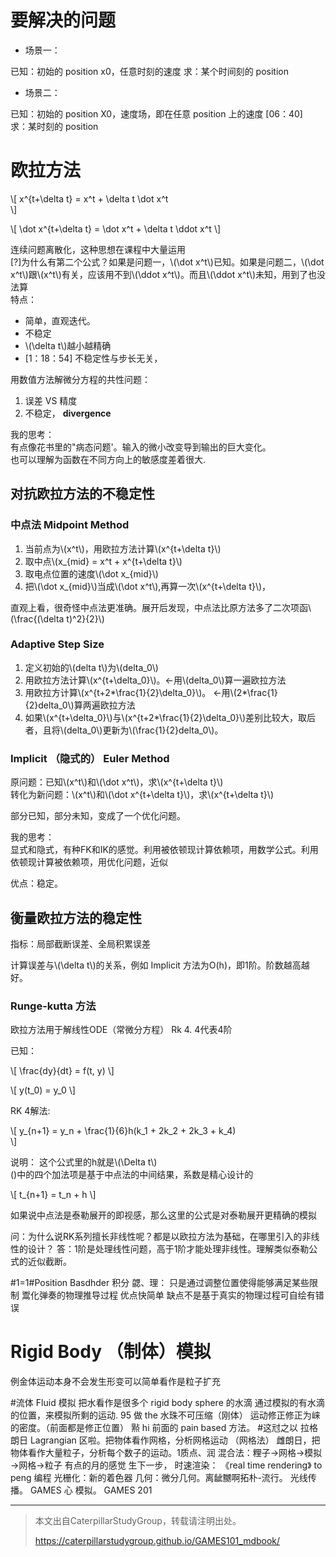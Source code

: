 # 要解决的问题

- 场景一：

已知：初始的 position x0，任意时刻的速度
求：某个时间刻的 position

- 场景二：

已知：初始的 position X0，速度场，即在任意 position 上的速度 [06：40]  
求：某时刻的 position

# 欧拉方法

\\[
x^{t+\delta t} = x^t + \delta t \dot x^t    
\\]

\\[
\dot x^{t+\delta t} = \dot x^t + \delta t \ddot x^t
\\]

连续问题离散化，这种思想在课程中大量运用  
[?]为什么有第二个公式？如果是问题一，\\(\dot x^t\\)已知。如果是问题二，\\(\dot x^t\\)跟\\(x^t\\)有关，应该用不到\\(\ddot x^t\\)。而且\\(\ddot x^t\\)未知，用到了也没法算  
特点：  
- 简单，直观迭代。
- 不稳定
- \\(\delta t\\)越小越精确
- [1：18：54] 不稳定性与步长无关，

用数值方法解微分方程的共性问题：
1. 误差 VS 精度
2. 不稳定， **divergence**

我的思考：  
有点像花书里的"病态问题'。输入的微小改变导到输出的巨大变化。  
也可以理解为函数在不同方向上的敏感度差着很大.

## 对抗欧拉方法的不稳定性

### 中点法 Midpoint Method

1. 当前点为\\(x^t\\)，用欧拉方法计算\\(x^{t+\delta t}\\)
2. 取中点\\(x_{mid} = x^t + x^{t+\delta t}\\)
3. 取电点位置的速度\\(\dot x_{mid}\\)
4. 把\\(\dot x_{mid}\\)当成\\(\dot x^t\\),再算一次\\(x^{t+\delta t}\\)，

直观上看，很奇怪中点法更准确。展开后发现，中点法比原方法多了二次项函\\(\frac{(\delta t)^2}{2}\\)

### Adaptive Step Size

1. 定义初始的\\(delta t\\)为\\(delta_0\\)
2. 用欧拉方法计算\\(x^{t+\delta_0}\\)。←用\\(delta_0\\)算一遍欧拉方法
3. 用欧拉方计算\\(x^{t+2*\frac{1}{2}\delta_0}\\)。 ←用\\(2*\frac{1}{2}delta_0\\)算两遍欧拉方法
4. 如果\\(x^{t+\delta_0}\\)与\\(x^{t+2*\frac{1}{2}\delta_0}\\)差别比较大，取后者，且将\\(delta_0\\)更新为\\(\frac{1}{2}delta_0\\)。

### Implicit （隐式的） Euler Method

原问题：已知\\(x^t\\)和\\(\dot x^t\\)，求\\(x^{t+\delta t}\\)   
转化为新问题：\\(x^t\\)和\\(\dot x^{t+\delta t}\\)，求\\(x^{t+\delta t}\\)  

部分已知，部分未知，变成了一个优化问题。

我的思考：  
显式和隐式，有种FK和IK的感觉。利用被依顿现计算依赖项，用数学公式。利用依顿现计算被依赖项，用优化问题，近似

优点：稳定。

## 衡量欧拉方法的稳定性

指标：局部截断误差、全局积累误差

计算误差与\\(\delta t\\)的关系，例如 Implicit 方法为O(h)，即1阶。阶数越高越好。

### Runge-kutta 方法

欧拉方法用于解线性ODE（常微分方程）
Rk 4. 4代表4阶

已知：  

\\[
\frac{dy}{dt} = f(t, y)
\\]

\\[
y(t_0) = y_0
\\]

RK 4解法:

\\[
y_{n+1} = y_n + \frac{1}{6}h(k_1 + 2k_2 + 2k_3 + k_4)    
\\]

说明： 
这个公式里的h就是\\(\Delta t\\)  
()中的四个加法项是基于中点法的中间结果，系数是精心设计的  

\\[
t_{n+1} = t_n + h
\\]

如果说中点法是泰勒展开的即视感，那么这里的公式是对泰勒展开更精确的模拟

问：为什么说RK系列擅长非线性呢？都是以欧拉方法为基础，在哪里引入的非线性的设计？
答：1阶是处理线性问题，高于1阶才能处理非线性。理解类似泰勒公式的近似截断。

#1=1#Position Basdhder 积分
勰、理：
只是通过调整位置使得能够满足某些限制
鬻化弹奏的物理推导过程
优点快简单
缺点不是基于真实的物理过程可自绘有错误
# Rigid Body （制体）模拟
例金体运动本身不会发生形变可以简单看作是粒子扩充

#流体 Fluid 模拟
把水看作是很多个 rigid body sphere 的水滴
通过模拟的有水滴的位置，来模拟所剩的运动. 95
做 the 水珠不可压缩（刚体）
运动修正修正为崃的密度。（前面都是修正位置）
㸃 hi 前面的 pain based 方法。
#这㝴之以 拉格朗日 Lagrangian
区啦。把物体看作网格，分析网格运动 （网格法）
雌朗日，把物体看作大量粒子，分析每个数子的运动。1质点、润
混合法：粴子→网格→模拟→网格→粒子
有点的月的感觉
生下一步，
时速渲染： 《real time rendering》 to peng 编程
光栅化：新的着色器
几何：微分几何。离龇嬲啊拓朴-流行。
光线传播。 GAMES 心
模拟。 GAMES 201

------------------------------

> 本文出自CaterpillarStudyGroup，转载请注明出处。
>
> https://caterpillarstudygroup.github.io/GAMES101_mdbook/